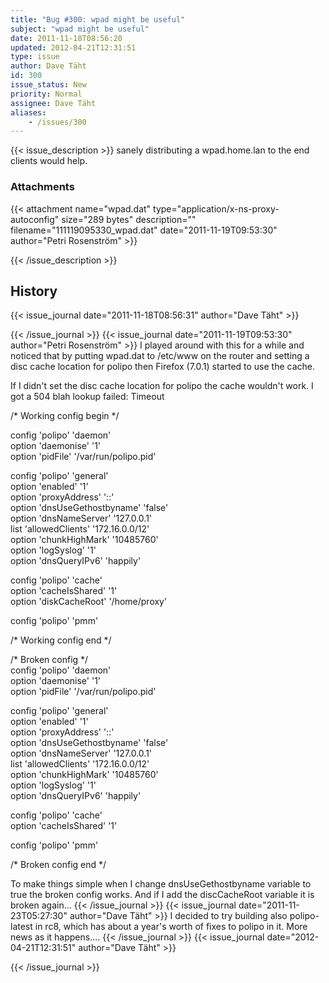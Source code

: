 ```yaml
---
title: "Bug #300: wpad might be useful"
subject: "wpad might be useful"
date: 2011-11-18T08:56:20
updated: 2012-04-21T12:31:51
type: issue
author: Dave Täht
id: 300
issue_status: New
priority: Normal
assignee: Dave Täht
aliases:
    - /issues/300
---
```


{{< issue_description >}}
sanely distributing a wpad.home.lan to the end clients would help.

### Attachments
{{< attachment name="wpad.dat" type="application/x-ns-proxy-autoconfig" size="289 bytes" description="" filename="111119095330_wpad.dat" date="2011-11-19T09:53:30" author="Petri Rosenström" >}}

{{< /issue_description >}}

## History
{{< issue_journal date="2011-11-18T08:56:31" author="Dave Täht" >}}

{{< /issue_journal >}}
{{< issue_journal date="2011-11-19T09:53:30" author="Petri Rosenström" >}}
I played around with this for a while and noticed that by putting
wpad.dat to /etc/www on the router and setting a disc cache location for
polipo then Firefox (7.0.1) started to use the cache.

If I didn't set the disc cache location for polipo the cache wouldn't
work. I got a 504 blah lookup failed: Timeout

/\* Working config begin \*/

config 'polipo' 'daemon'\
option 'daemonise' '1'\
option 'pidFile' '/var/run/polipo.pid'

config 'polipo' 'general'\
option 'enabled' '1'\
option 'proxyAddress' '::'\
option 'dnsUseGethostbyname' 'false'\
option 'dnsNameServer' '127.0.0.1'\
list 'allowedClients' '172.16.0.0/12'\
option 'chunkHighMark' '10485760'\
option 'logSyslog' '1'\
option 'dnsQueryIPv6' 'happily'

config 'polipo' 'cache'\
option 'cacheIsShared' '1'\
option 'diskCacheRoot' '/home/proxy'

config 'polipo' 'pmm'

/\* Working config end \*/

/\* Broken config \*/\
config 'polipo' 'daemon'\
option 'daemonise' '1'\
option 'pidFile' '/var/run/polipo.pid'

config 'polipo' 'general'\
option 'enabled' '1'\
option 'proxyAddress' '::'\
option 'dnsUseGethostbyname' 'false'\
option 'dnsNameServer' '127.0.0.1'\
list 'allowedClients' '172.16.0.0/12'\
option 'chunkHighMark' '10485760'\
option 'logSyslog' '1'\
option 'dnsQueryIPv6' 'happily'

config 'polipo' 'cache'\
option 'cacheIsShared' '1'

config 'polipo' 'pmm'

/\* Broken config end \*/

To make things simple when I change dnsUseGethostbyname variable to true
the broken config works. And if I add the discCacheRoot variable it is
broken again...
{{< /issue_journal >}}
{{< issue_journal date="2011-11-23T05:27:30" author="Dave Täht" >}}
I decided to try building also polipo-latest in rc8, which has about a
year's worth of fixes to polipo in it. More news as it happens....
{{< /issue_journal >}}
{{< issue_journal date="2012-04-21T12:31:51" author="Dave Täht" >}}

{{< /issue_journal >}}

